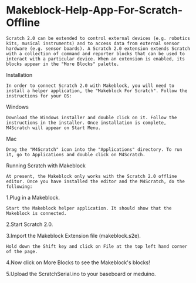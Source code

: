 Makeblock-Help-App-For-Scratch-Offline
======================================
	Scratch 2.0 can be extended to control external devices (e.g. robotics kits, musical instruments) and to access data from external sensor hardware (e.g. sensor boards). A Scratch 2.0 extension extends Scratch with a collection of command and reporter blocks that can be used to interact with a particular device. When an extension is enabled, its blocks appear in the "More Blocks" palette.

Installation

	In order to connect Scratch 2.0 with Makeblock, you will need to install a helper application, the "Makeblock For Scratch". Follow the instructions for your OS:

Windows

	Download the Windows installer and double click on it. Follow the instructions in the installer. Once installation is complete, M4Scratch will appear on Start Menu.

Mac

	Drag the "M4Scratch" icon into the "Applications" directory. To run it, go to Applications and double click on M4Scratch.


Running Scratch with Makeblock

	At present, the Makeblock only works with the Scratch 2.0 offline editor. Once you have installed the editor and the M4Scratch, do the following:

1.Plug in a Makeblock.

	Start the Makeblock helper application. It should show that the Makeblock is connected.

2.Start Scratch 2.0.

3.Import the Makeblock Extension file (makeblock.s2e).

	Hold down the Shift key and click on File at the top left hand corner of the page. 

4.Now click on More Blocks to see the Makeblock's blocks!

5.Upload the ScratchSerial.ino to your baseboard or meduino.